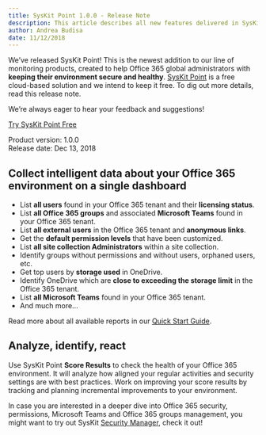 ```yaml
---
title: SysKit Point 1.0.0 - Release Note
description: This article describes all new features delivered in SysKit Point - 1.0.0.
author: Andrea Budisa
date: 11/12/2018
---
```


We’ve released SysKit Point! This is the newest addition to our line of monitoring products, created to help Office 365 global administrators with __keeping their environment secure and healthy__. [SysKit Point](https://www.syskit.com/products/point/) is a free cloud-based solution and we intend to keep it free. To dig out more details, read this release note.

We’re always eager to hear your feedback and suggestions!

[Try SysKit Point Free](https://point.syskit.com/)

Product version: 1.0.0  
Release date: Dec 13, 2018

## Collect intelligent data about your Office 365 environment on a single dashboard

+ List __all users__ found in your Office 365 tenant and their __licensing status__.
+ List __all Office 365 groups__ and associated __Microsoft Teams__ found in your Office 365 tenant.
+ List __all external users__ in the Office 365 tenant and __anonymous links__.
+ Get the __default permission levels__ that have been customized.
+ List __all site collection Administrators__ within a site collection.
+ Identify groups without permissions and without users, orphaned users, etc.
+ Get top users by __storage used__ in OneDrive.
+ Identify OneDrive which are __close to exceeding the storage limit__ in the Office 365 tenant.
+ List __all Microsoft Teams__ found in your Office 365 tenant.
+ And much more... 

Read more about all available reports in our [Quick Start Guide](#internal/get-to-know-syskit-point/quick-start-guide).

## Analyze, identify, react

Use SysKit Point __Score Results__ to check the health of your Office 365 environment. It will analyze how aligned your regular activities and security settings are with best practices. Work on improving your score results by tracking and planning incremental improvements to your environment.

In case you are interested in a deeper dive into Office 365 security, permissions, Microsoft Teams and Office 365 groups management, you might want to try out SysKit [Security Manager](https://www.syskit.com/products/security-manager/), check it out!